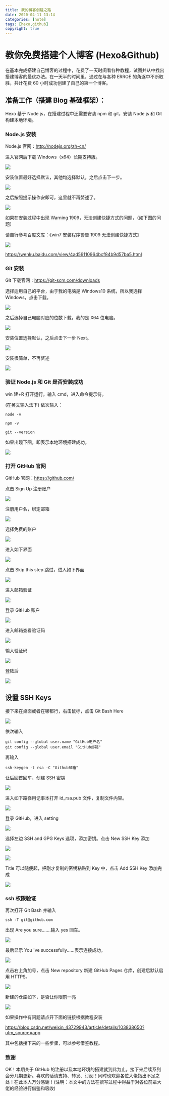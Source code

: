 ```yaml
---
title: 我的博客创建之路
date: 2020-04-11 13:14
categories: [note]
tags: [hexo,github]
copyright: true
---
```


# 教你免费搭建个人博客 (Hexo&Github)

在基本完成搭建自己博客的过程中，花费了一天时间看各种教程，试图并从中找出搭建博客的最优办法。在一天半的时间里，通过在与各种 ERROE 的角逐中不断取胜，共计花费 60 小时成功创建了自己的第一个博客。

<!-- more -->

## 准备工作（搭建 Blog 基础框架）：

Hexo 基于 Node.js，在搭建过程中还需要安装 npm 和 git，安装 Node.js 和 Git 构建本地环境。

### Node.js 安装

Node.js 官网：http://nodejs.org/zh-cn/

进入官网后下载 Windows（x64）长期支持版。

![](https://cn-sy1.rains3.com/dfdfgf/blog/My_Blog_Creation_1/node.js1.png)

安装位置最好选择默认，其他均选择默认，之后点击下一步。

![](https://cn-sy1.rains3.com/dfdfgf/blog/My_Blog_Creation_1/Node.js.png)

之后按照提示操作安即可，这里就不再赘述了。

![](https://cn-sy1.rains3.com/dfdfgf/blog/My_Blog_Creation_1/Node.js0.jpg)

如果在安装过程中出现 Warning 1909，无法创建快捷方式的问题，（如下图的问题）

请自行参考百度文库：《win7 安装程序警告 1909 无法创建快捷方式》

![](https://cn-sy1.rains3.com/dfdfgf/blog/My_Blog_Creation_1/CSDN_1909.jpg)

https://wenku.baidu.com/view/4ad59110964bcf84b9d57ba5.html

### Git 安装

Git 下载官网：https://git-scm.com/downloads

选择适用自己的平台，由于我的电脑是 Windows10 系统，所以我选择 Windows，点击下载。

![](https://cn-sy1.rains3.com/dfdfgf/blog/My_Blog_Creation_1/git.png)

之后选择自己电脑对应的位数下载，我的是 X64 位电脑。

![](https://cn-sy1.rains3.com/dfdfgf/blog/My_Blog_Creation_1/git1.png)

安装位置选择默认，之后点击下一步 Next。

![](https://cn-sy1.rains3.com/dfdfgf/blog/My_Blog_Creation_1/git2.png)

安装很简单，不再赘述

![](https://cn-sy1.rains3.com/dfdfgf/blog/My_Blog_Creation_1/git5.png)

### 验证 Node.js 和 Git 是否安装成功

win 建+R 打开运行。输入 cmd，进入命令提示符。

(在英文输入法下)     依次输入：

```
node -v

npm -v

git --version
```

如果出现下图，即表示本地环境搭建成功。

![](https://cn-sy1.rains3.com/dfdfgf/blog/My_Blog_Creation_1/win1.png)

### 打开 GitHub 官网

GitHub 官网：https://github.com/

点击 Sign Up 注册账户

![](https://cn-sy1.rains3.com/dfdfgf/blog/My_Blog_Creation_1/GitHub1.jpg)

注册用户名，绑定邮箱

![](https://cn-sy1.rains3.com/dfdfgf/blog/My_Blog_Creation_1/GitHub0.jpg)

选择免费的账户

![](https://cn-sy1.rains3.com/dfdfgf/blog/My_Blog_Creation_1/GitHub13.jpg)

进入如下界面

![](https://cn-sy1.rains3.com/dfdfgf/blog/My_Blog_Creation_1/GitHub14.jpeg)

点击 Skip this step 跳过，进入如下界面

![](https://cn-sy1.rains3.com/dfdfgf/blog/My_Blog_Creation_1/GitHub20.jpeg)

进入邮箱验证

![](https://cn-sy1.rains3.com/dfdfgf/blog/My_Blog_Creation_1/GitHub16.jpeg)

登录 GitHub 账户

![](https://cn-sy1.rains3.com/dfdfgf/blog/My_Blog_Creation_1/GitHub11.jpeg)

进入邮箱查看验证码

![](https://cn-sy1.rains3.com/dfdfgf/blog/My_Blog_Creation_1/GitHub17.jpeg)

输入验证码

![](https://cn-sy1.rains3.com/dfdfgf/blog/My_Blog_Creation_1/GitHub18.jpeg)

登陆后

![](https://cn-sy1.rains3.com/dfdfgf/blog/My_Blog_Creation_1/GitHub19.jpeg)

## 设置 SSH Keys

接下来在桌面或者在哪都行，右击鼠标，点击 Git Bash Here

![](https://cn-sy1.rains3.com/dfdfgf/blog/My_Blog_Creation_1/Git_Bash.jpg)

依次输入

```
git config --global user.name "GitHub用户名"
git config --global user.email "GitHub邮箱"
```

再输入

```
ssh-keygen -t rsa -C "Github邮箱"
```

让后回首回车，创建 SSH 密钥

![](https://cn-sy1.rains3.com/dfdfgf/blog/My_Blog_Creation_1/1586608444863.jpeg)

进入如下路径用记事本打开 id_rsa.pub 文件，复制文件内容。

![](https://cn-sy1.rains3.com/dfdfgf/blog/My_Blog_Creation_1/1586608450608.jpeg)

登录 GitHub，进入 setting

![](https://cn-sy1.rains3.com/dfdfgf/blog/My_Blog_Creation_1/1586608439053.jpeg)

选择左边 SSH and GPG Keys 选项，添加密钥。点击 New SSH Key 添加

![](https://cn-sy1.rains3.com/dfdfgf/blog/My_Blog_Creation_1/CSDN_1586607944334.jpg)

![](https://cn-sy1.rains3.com/dfdfgf/blog/My_Blog_Creation_1/CSDN_1586607561800.jpg)

Title 可以随便起，把刚才复制的密钥粘贴到 Key 中，点击 Add SSH Key 添加完成

![](https://cn-sy1.rains3.com/dfdfgf/blog/My_Blog_Creation_1/CSDN_1586607565940.jpg)

### ssh 权限验证

再次打开 Git Bash 并输入

```
ssh -T git@github.com
```

出现 Are you sure.......输入 yes 回车。

![](https://cn-sy1.rains3.com/dfdfgf/blog/My_Blog_Creation_1/CSDN_1586607577804.jpg)

最后显示 You 've successfully......表示连接成功。

![](https://cn-sy1.rains3.com/dfdfgf/blog/My_Blog_Creation_1/CSDN_1586607582440.jpg)

点击右上角加号，点击 New repository 新建 GitHub Pages 仓库，创建后默认启用 HTTPS。

![](https://cn-sy1.rains3.com/dfdfgf/blog/My_Blog_Creation_1/GitHub5.jpg)

新建的仓库如下，是否让你眼前一亮

![](https://cn-sy1.rains3.com/dfdfgf/blog/My_Blog_Creation_1/GitHub19.jpeg)

如果操作中有问题请点开下面的链接根据教程安装

https://blog.csdn.net/weixin_43729943/article/details/103838650?utm_source=app

其中包括接下来的一些步骤，可以参考借鉴教程。

### 致谢

OK！本期关于 GitHub 的注册以及本地环境的搭建就到此为止。接下来后续系列会分几期更新。喜欢的话请支持、转发、订阅！同时也欢迎各位大佬指出不足之处！在此本人万分感谢！(注明：本文中的方法在撰写过程中得益于对各位前辈大佬的经验进行借鉴和吸收)
